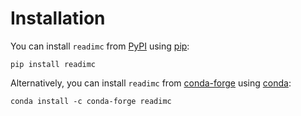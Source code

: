 # Installation

You can install `readimc` from [PyPI](https://pypi.org) using
[pip](https://pypi.org/project/pip):

    pip install readimc

Alternatively, you can install `readimc` from [conda-forge](https://conda-forge.org) using [conda](https://conda.io):

    conda install -c conda-forge readimc
    